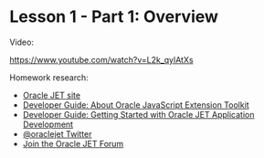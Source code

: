 # Lesson 1 - Part 1: Overview

Video:

https://www.youtube.com/watch?v=L2k_qylAtXs

Homework research:

   * [Oracle JET site](http://oraclejet.org)
   * [Developer Guide: About Oracle JavaScript Extension Toolkit](https://docs.oracle.com/middleware/jet410/jet/developer/GUID-C6947139-DF37-4258-8E02-2679F40535E1.htm#JETDG108)
   * [Developer Guide: Getting Started with Oracle JET Application Development](https://docs.oracle.com/middleware/jet410/jet/developer/GUID-4D5A4D37-3CF6-41A0-BED2-EC14664645A1.htm#JETDG-GUID-4D5A4D37-3CF6-41A0-BED2-EC14664645A1)
   * [@oraclejet Twitter](https://twitter.com/OracleJET)
   * [Join the Oracle JET Forum](https://community.oracle.com/community/development_tools/oracle-jet)